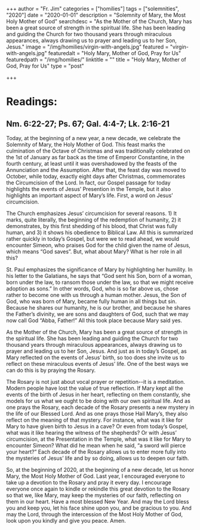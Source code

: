 +++
author = "Fr. Jim"
categories = ["homilies"]
tags = ["solemnities", "2020"]
date = "2020-01-01"
description = "Solemnity of Mary, the Most Holy Mother of God"
searchdesc = "As the Mother of the Church, Mary has been a great source of strength in the spiritual life. She has been leading and guiding the Church for two thousand years through miraculous appearances, always drawing us to prayer and leading us to her Son, Jesus."
image = "/img/homilies/virgin-with-angels.jpg"
featured = "virgin-with-angels.jpg"
featuredalt = "Holy Mary, Mother of God, Pray for Us"
featuredpath = "/img/homilies/"
linktitle = ""
title = "Holy Mary, Mother of God, Pray for Us"
type = "post"

+++

# Readings:
## Nm. 6:22-27; Ps. 67; Gal. 4:4-7; Lk. 2:16-21

Today, at the beginning of a new year, a new decade, we celebrate the Solemnity of Mary, the Holy Mother of God. This feast marks the culmination of the Octave of Christmas and was traditionally celebrated on the 1st of January as far back as the time of Emperor Constantine, in the fourth century, at least until it was overshadowed by the feasts of the Annunciation and the Assumption. After that, the feast day was moved to October, while today, exactly eight days after Christmas, commemorates the Circumcision of the Lord. In fact, our Gospel passage for today highlights the events of Jesus’ Presention in the Temple, but it also highlights an important aspect of Mary’s life. First, a word on Jesus’ circumcision.

The Church emphasizes Jesus’ circumcision for several reasons. 1) It marks, quite literally, the beginning of the redemption of humanity, 2) it demonstrates, by this first shedding of his blood, that Christ was fully human, and 3) it shows his obedience to Biblical Law. All this is summarized rather quickly in today’s Gospel, but were we to read ahead, we would encounter Simeon, who praises God for the child given the name of Jesus, which means “God saves”. But, what about Mary? What is her role in all this?

St. Paul emphasizes the significance of Mary by highlighting her humility. In his letter to the Galatians, he says that “God sent his Son, born of a woman, born under the law, to ransom those under the law, so that we might receive adoption as sons.” In other words, God, who is so far above us, chose rather to become one with us through a human mother. Jesus, the Son of God, who was born of Mary, became fully human in all things but sin. Because he shares our humanity, he is our brother, and because he shares the Father’s divinity, we are sons and daughters of God, such that we may now call God “Abba, Father!” All this took place because Mary said yes.

As the Mother of the Church, Mary has been a great source of strength in the spiritual life. She has been leading and guiding the Church for two thousand years through miraculous appearances, always drawing us to prayer and leading us to her Son, Jesus. And just as in today’s Gospel, as Mary reflected on the events of Jesus’ birth, so too does she invite us to reflect on these miraculous events of Jesus’ life. One of the best ways we can do this is by praying the Rosary.

The Rosary is not just about vocal prayer or repetition--it is a meditation. Modern people have lost the value of true reflection. If Mary kept all the events of the birth of Jesus in her heart, reflecting on them constantly, she models for us what we ought to be doing with our own spiritual life. And as one prays the Rosary, each decade of the Rosary presents a new mystery in the life of our Blessed Lord. And as one prays those Hail Mary’s, they also reflect on the meaning of that mystery. For instance, what was it like for Mary to have given birth to Jesus in a cave? Or even from today’s Gospel, what was it like hearing the witness of the shepherds? Or with Jesus’ circumcision, at the Presentation in the Temple, what was it like for Mary to encounter Simeon? What did he mean when he said, “a sword will pierce your heart?” Each decade of the Rosary allows us to enter more fully into the mysteries of Jesus’ life and by so doing, allows us to deepen our faith.

So, at the beginning of 2020, at the beginning of a new decade, let us honor Mary, the Most Holy Mother of God. Last year, I encouraged everyone to take up a devotion to the Rosary and pray it every day. I encourage everyone once again to kindle or rekindle this great devotion to the Rosary so that we, like Mary, may keep the mysteries of our faith, reflecting on them in our heart. Have a most blessed New Year. And may the Lord bless you and keep you, let his face shine upon you, and be gracious to you. And may the Lord, through the intercession of the Most Holy Mother of God, look upon you kindly and give you peace. Amen.

